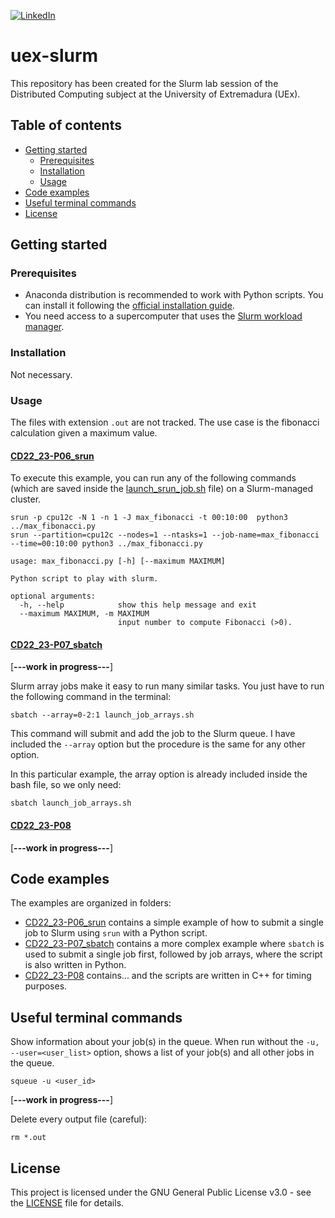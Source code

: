 <!-- PROJECT SHIELDS -->
<!--
*** I'm using markdown "reference style" links for readability.
*** Reference links are enclosed in brackets [ ] instead of parentheses ( ).
*** See the bottom of this document for the declaration of the reference variables
*** for contributors-url, forks-url, etc. This is an optional, concise syntax you may use.
*** https://www.markdownguide.org/basic-syntax/#reference-style-links
-->
[![LinkedIn][linkedin-shield]][linkedin-url]

# uex-slurm
This repository has been created for the Slurm lab session of the Distributed Computing subject at the University of Extremadura (UEx).

## Table of contents
* [Getting started](#getting-started)
  * [Prerequisites](#prerequisites)
  * [Installation](#installation)
  * [Usage](#usage)
* [Code examples](#code-examples)
* [Useful terminal commands](#useful-terminal-commands)
* [License](#license)

## Getting started

### Prerequisites
* Anaconda distribution is recommended to work with Python scripts. You can install it following the [official installation guide][anaconda].
* You need access to a supercomputer that uses the [Slurm workload manager][slurm].

### Installation
Not necessary.

### Usage

The files with extension `.out` are not tracked. The use case is the fibonacci calculation given a maximum value.

#### [CD22_23-P06_srun](CD22_23-P06_srun)

To execute this example, you can run any of the following commands (which are saved inside the [launch_srun_job.sh](CD22_23-P06_srun/launch_srun_job.sh) file) on a Slurm-managed cluster.

```
srun -p cpu12c -N 1 -n 1 -J max_fibonacci -t 00:10:00  python3 ../max_fibonacci.py
srun --partition=cpu12c --nodes=1 --ntasks=1 --job-name=max_fibonacci --time=00:10:00 python3 ../max_fibonacci.py
```

```
usage: max_fibonacci.py [-h] [--maximum MAXIMUM]

Python script to play with slurm.

optional arguments:
  -h, --help            show this help message and exit
  --maximum MAXIMUM, -m MAXIMUM
                        input number to compute Fibonacci (>0).
```

#### [CD22_23-P07_sbatch](CD22_23-P07_sbatch)

[**---work in progress---**]

Slurm array jobs make it easy to run many similar tasks. You just have to run the following command in the terminal:
```
sbatch --array=0-2:1 launch_job_arrays.sh
```
This command will submit and add the job to the Slurm queue. I have included the `--array` option but the procedure is the same for any other option.

In this particular example, the array option is already included inside the bash file, so we only need:
```
sbatch launch_job_arrays.sh
```

#### [CD22_23-P08](CD22_23-P08)

[**---work in progress---**]

## Code examples
The examples are organized in folders:
* [CD22_23-P06_srun](CD22_23-P06_srun) contains a simple example of how to submit a single job to Slurm using `srun` with a Python script. 
* [CD22_23-P07_sbatch](CD22_23-P07_sbatch) contains a more complex example where `sbatch` is used to submit a single job first, followed by job arrays, where the script is also written in Python.
* [CD22_23-P08](CD22_23-P08) contains... and the scripts are written in C++ for timing purposes.

## Useful terminal commands
Show information about your job(s) in the queue. When run without the `-u, --user=<user_list>` option, shows a list of your job(s) and all other jobs in the queue.
```
squeue -u <user_id>
```

[**---work in progress---**]

Delete every output file (careful):
```
rm *.out
```

## License
This project is licensed under the GNU General Public License v3.0 - see the [LICENSE](LICENSE) file for details.

<!-- MARKDOWN LINKS & IMAGES -->
<!-- https://www.markdownguide.org/basic-syntax/#reference-style-links -->
[linkedin-shield]: https://img.shields.io/badge/LinkedIn-0077B5?style=for-the-badge&logo=linkedin&logoColor=white
[linkedin-url]: https://linkedin.com/in/sfandres
[slurm]: https://slurm.schedmd.com/documentation.html
[anaconda]: https://docs.anaconda.com/anaconda/install/linux/
